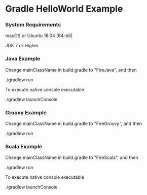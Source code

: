 # Gradle HelloWorld Example

### System Requirements

macOS or Ubuntu 16.04 (64-bit)

JDK 7 or Higher



### Java Example

Change mainClassName in build.gradle to "FireJava", and then

./gradlew run

To execute native console executable

./gradlew launchConsole


### Groovy Example

Change mainClassName in build.gradle to "FireGroovy", and then

./gradlew run


### Scala Example

Change mainClassName in build.gradle to "FireScala", and then

./gradlew run

To execute native console executable

./gradlew launchConsole
